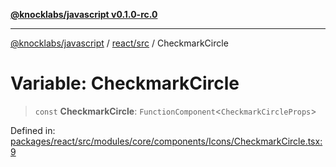 [**@knocklabs/javascript v0.1.0-rc.0**](../../../README.md)

***

[@knocklabs/javascript](../../../modules.md) / [react/src](../README.md) / CheckmarkCircle

# Variable: CheckmarkCircle

> `const` **CheckmarkCircle**: `FunctionComponent`\<`CheckmarkCircleProps`\>

Defined in: [packages/react/src/modules/core/components/Icons/CheckmarkCircle.tsx:9](https://github.com/knocklabs/javascript/blob/main/packages/react/src/modules/core/components/Icons/CheckmarkCircle.tsx#L9)

